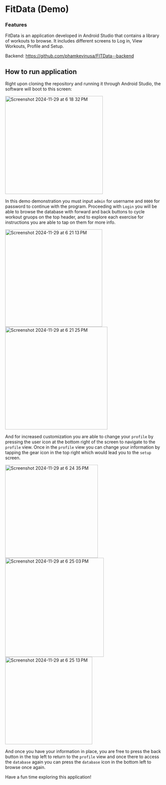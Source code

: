 # FitData (Demo)
### Features
FitData is an application developed in Android Studio that contains a library of workouts to browse.
It includes different screens to Log in, View Workouts, Profile and Setup.

Backend: https://github.com/phamkevinusa/FITData--backend

## How to run application
Right upon cloning the repository and running it through Android Studio, the software will boot to this screen:

<img width="314" alt="Screenshot 2024-11-29 at 6 18 32 PM" src="https://github.com/user-attachments/assets/cbcfac01-a395-4ff3-a127-849f2d414586">

In this demo demonstration you must input `admin` for username and `0000` for password to continue with the program.
Proceeding with `Login` you will be able to browse the database with forward and back buttons to cycle workout gruops on the top header, 
and to explore each exercise for instructions you are able to tap on them for more info.

<img width="312" alt="Screenshot 2024-11-29 at 6 21 13 PM" src="https://github.com/user-attachments/assets/760b9b60-8e0d-446c-815f-ba3abde2438b">
<img width="329" alt="Screenshot 2024-11-29 at 6 21 25 PM" src="https://github.com/user-attachments/assets/37bd0219-99e7-4f9b-abab-8508c3f41a28">

And for increased customization you are able to change your `profile` by pressing the user icon at the bottom  right of the screen to navigate to the `profile` view.
Once in the `profile` view you can change your information by tapping the gear icon in the top right which would lead you to the `setup` screen.

<img width="298" alt="Screenshot 2024-11-29 at 6 24 35 PM" src="https://github.com/user-attachments/assets/7849f616-85fc-49da-a9da-137fb4ebfea0">
<img width="317" alt="Screenshot 2024-11-29 at 6 25 03 PM" src="https://github.com/user-attachments/assets/3df26b3e-e3e4-4655-afe5-3204be379afc">
<img width="280" alt="Screenshot 2024-11-29 at 6 25 13 PM" src="https://github.com/user-attachments/assets/75722156-69f1-48d4-aeab-b3e9ab66f916">

And once you have your information in place, you are free to press the back button in the top left to return to the `profile` view and once there to access the `database` again you can press the `database` icon in the bottom left to browse once again.

Have a fun time exploring this application!
